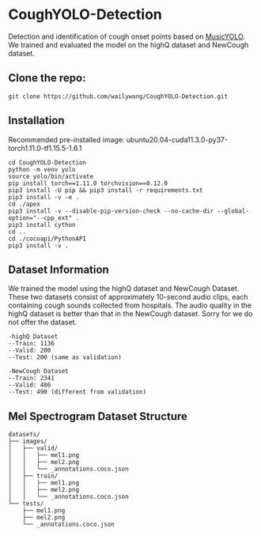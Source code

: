 # CoughYOLO-Detection
Detection and identification of cough onset points based on [MusicYOLO](https://github.com/xk-wang/MusicYOLO/tree/main). We trained and evaluated the model on the highQ dataset and NewCough dataset.

## Clone the repo:
`git clone https://github.com/wailywang/CoughYOLO-Detection.git`

## Installation
Recommended pre-installed image: ubuntu20.04-cuda11.3.0-py37-torch1.11.0-tf1.15.5-1.6.1
```
cd CoughYOLO-Detection
python -m venv yolo
source yolo/bin/activate
pip install torch==1.11.0 torchvision==0.12.0
pip3 install -U pip && pip3 install -r requirements.txt
pip3 install -v -e .
cd ./apex
pip3 install -v --disable-pip-version-check --no-cache-dir --global-option="--cpp_ext" .
pip3 install cython
cd ..
cd ./cocoapi/PythonAPI
pip3 install -v .
```
## Dataset Information
We trained the model using the highQ dataset and NewCough Dataset. These two datasets consist of approximately 10-second audio clips, each containing cough sounds collected from hospitals. The audio quality in the highQ dataset is better than that in the NewCough dataset. Sorry for we do not offer the dataset.
```
-highQ Dataset
--Train: 1136
--Valid: 200
--Test: 200 (same as validation)

-NewCough Dataset
--Train: 2341
--Valid: 486
--Test: 490 (different from validation)
```


## Mel Spectrogram Dataset Structure
```
datasets/
├── images/
│   ├── valid/
│   │   ├── mel1.png
│   │   ├── mel2.png
│   │   └── _annotations.coco.json
│   ├── train/
│   │   ├── mel1.png
│   │   ├── mel2.png
│   │   └── _annotations.coco.json
└── tests/
    ├── mel1.png
    ├── mel2.png
    └── _annotations.coco.json
```

